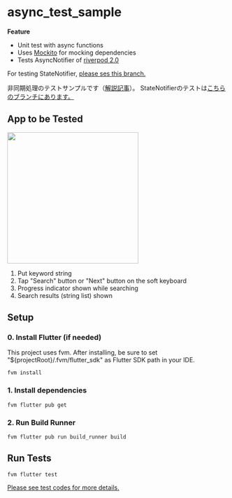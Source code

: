 # async_test_sample


**Feature**  
- Unit test with async functions
- Uses [Mockito](https://pub.dev/packages/mockito) for mocking dependencies
- Tests AsyncNotifier of [riverpod 2.0](https://riverpod.dev/)

For testing StateNotifier, [please ses this branch.](https://github.com/Seo-4d696b75/dart-async-test-sample/tree/main)

非同期処理のテストサンプルです（[解説記事](https://qiita.com/Seo-4d696b75/items/eee020162d0537fdbc36)）。
StateNotifierのテストは[こちらのブランチにあります。](https://github.com/Seo-4d696b75/dart-async-test-sample/tree/main)

## App to be Tested

<img src="https://qiita-image-store.s3.ap-northeast-1.amazonaws.com/0/440643/e6a6c293-0845-3d28-0164-dd1903266347.gif" width="300">

1. Put keyword string
2. Tap "Search" button or "Next" button on the soft keyboard
3. Progress indicator shown while searching
4. Search results (string list) shown

## Setup

### 0. Install Flutter (if needed)

This project uses fvm. 
After installing, be sure to set "${projectRoot}/.fvm/flutter_sdk" as Flutter SDK path in your IDE.

`fvm install`

### 1. Install dependencies

`fvm flutter pub get`

### 2. Run Build Runner

`fvm flutter pub run build_runner build`

## Run Tests

`fvm flutter test`

[Please see test codes for more details.](./test/view_model/search_view_model_test.dart)
